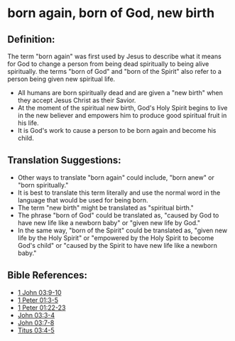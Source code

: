 # born again, born of God, new birth #

## Definition: ##

The term "born again" was first used by Jesus to describe what it means for God to change a person from being dead spiritually to being alive spiritually. the terms "born of God" and "born of the Spirit" also refer to a person being given new spiritual life.

* All humans are born spiritually dead and are given a "new birth" when they accept Jesus Christ as their Savior.
* At the moment of the spiritual new birth, God's Holy Spirit begins to live in the new believer and empowers him to produce good spiritual fruit in his life.
* It is God's work to cause a person to be born again and become his child.

## Translation Suggestions: ##

* Other ways to translate "born again" could include, "born anew" or "born spiritually."
* It is best to translate this term literally and use the normal word in the language that would be used for being born.
* The term "new birth" might be translated as "spiritual birth."
* The phrase "born of God" could be translated as, "caused by God to have new life like a newborn baby" or "given new life by God."
* In the same way, "born of the Spirit" could be translated as, "given new life by the Holy Spirit" or "empowered by the Holy Spirit to become God's child" or "caused by the Spirit to have new life like a newborn baby."



## Bible References: ##

* [1 John 03:9-10](en/tn/1jn/help/03/09)
* [1 Peter 01:3-5](en/tn/1pe/help/01/03)
* [1 Peter 01:22-23](en/tn/1pe/help/01/22)
* [John 03:3-4](en/tn/jhn/help/03/03)
* [John 03:7-8](en/tn/jhn/help/03/07)
* [Titus 03:4-5](en/tn/tit/help/03/04)